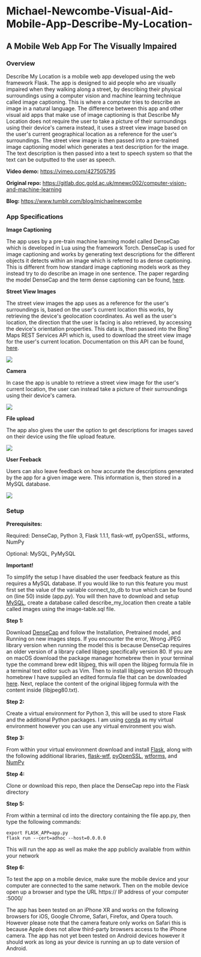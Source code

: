 # Michael-Newcombe-Visual-Aid-Mobile-App-Describe-My-Location-

## A Mobile Web App For The Visually Impaired

### Overview

Describe My Location is a mobile web app developed using the web framework Flask. The app is designed to aid people who are visually impaired when they walking along a street, by describing their physical surroundings using a computer vision and machine learning technique called image captioning. This is where a computer tries to describe an image in a natural language. The difference between this app and other visual aid apps that make use of image captioning is that Describe My Location does not require the user to take a picture of their surroundings using their device's camera instead, it uses a street view image based on the user's current geographical location as a reference for the user's surroundings. The street view image is then passed into a pre-trained image captioning model which generates a text description for the image. The text description is then passed into a text to speech system so that the text can be outputted to the user as speech.

**Video demo:** https://vimeo.com/427505795

**Original repo:** https://gitlab.doc.gold.ac.uk/mnewc002/computer-vision-and-machine-learning

**Blog:** https://www.tumblr.com/blog/michaelnewcombe

### App Specifications

**Image Captioning**

The app uses by a pre-train machine learning model called DenseCap which is developed in Lua using the framework Torch. DenseCap is used for image captioning and works by generating text descriptions for the different objects it detects within an image which is referred to as dense captioning. This is different from how standard image captioning models work as they instead try to do describe an image in one sentence. The paper regarding the model DenseCap and the term dense captioning can be found, [here](https://cs.stanford.edu/people/karpathy/densecap/).
 
**Street View Images**

The street view images the app uses as a reference for the user's surroundings is, based on the user's current location this works, by retrieving the device's geolocation coordinates. As well as the user's location, the direction that the user is facing is also retrieved, by accessing the device's orientation properties. This data is, then passed into the Bing™ Maps REST Services API which is, used to download the street view image for the user's current location. Documentation on this API can be found, [here](https://docs.microsoft.com/en-us/bingmaps/rest-services/).

![](Image-captioning.png)


**Camera**

In case the app is unable to retrieve a street view image for the user's current location, the user can instead take a picture of their surroundings using their device's camera.

![](camera.png)

**File upload**

The app also gives the user the option to get descriptions for images saved on their device using the file upload feature. 

![](file-upload.png)

**User Feeback**

Users can also leave feedback on how accurate the descriptions generated by the app for a given image were. This information is, then stored in a MySQL database. 

![](feedback-form.png)

### Setup

**Prerequisites:**

Required: DenseCap, Python 3, Flask 1.1.1, flask-wtf, pyOpenSSL, wtforms, NumPy

Optional: MySQL, PyMySQL

**Important!**

To simplify the setup I have disabled the user feedback feature as this requires a MySQL database. If you would like to run this feature you must first set the value of the variable connect_to_db to true which can be found on (line 50) inside (app.py). You will then have to download and setup [MySQL](https://dev.mysql.com/downloads/mysql/), create a database called describe_my_location then create a table called images using the image-table.sql file.

**Step 1:** 

Download [DenseCap](https://github.com/jcjohnson/densecap) and follow the Installation, Pretrained model, and Running on new images steps. If you encounter the error, Wrong JPEG library version when running the model this is because DenseCap requires an older version of a library called libjpeg specifically version 80. If you are on macOS download the package manager homebrew then in your terminal type the command brew edit libjpeg, this will open the libjpeg formula file in a terminal text editor such as Vim. Then to install libjpeg version 80 through homebrew I have supplied an edited formula file that can be downloaded [here](https://drive.google.com/file/d/1zYSrmgdl06eJ-QMEmX5ATTbruTV8B8iL/view?usp=sharing). Next, replace the content of the original libjpeg formula with the content inside (libjpeg80.txt). 

**Step 2:** 

Create a virtual environment for Python 3, this will be used to store Flask and the additional Python packages. I am using [conda](https://docs.conda.io/projects/conda/en/latest/user-guide/tasks/manage-environments.html) as my virtual environment however you can use any virtual environment you wish.

**Step 3:** 

From within your virtual environment download and install [Flask](https://flask.palletsprojects.com/en/1.1.x/installation/), along with the following additional libraries, [flask-wtf](https://flask-wtf.readthedocs.io/en/stable/install.html), [pyOpenSSL](https://www.pyopenssl.org/en/stable/install.html), [wtforms](https://pypi.org/project/WTForms/), and [NumPy](https://numpy.org/install/)

**Step 4:** 

Clone or download this repo, then place the DenseCap repo into the Flask directory

**Step 5:** 

From within a terminal cd into the directory containing the file app.py, then type the following commands: 

```
export FLASK_APP=app.py
flask run --cert=adhoc --host=0.0.0.0
```

This will run the app as well as make the app publicly available from within your network

**Step 6:** 

To test the app on a mobile device, make sure the mobile device and your computer are connected to the same network. Then on the mobile device open up a browser and type the URL https:// IP address of your computer :5000/ 

The app has been tested on an iPhone XR and works on the following browsers for iOS, Google Chrome, Safari, Firefox, and Opera touch. However please note that the camera feature only works on Safari this is because Apple does not allow third-party browsers access to the iPhone camera. The app has not yet been tested on Android devices however it should work as long as your device is running an up to date version of Android.  

